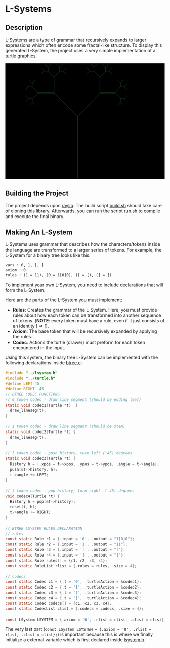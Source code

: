 # L-Systems

## Description

[L-Systems](https://en.wikipedia.org/wiki/L-system) are a type of grammar
that recursively expands to larger expressions which often encode some fractal-like structure.
To display this generated L-System, the project uses a very simple
implementation of a [turtle graphics](https://en.wikipedia.org/wiki/Turtle_graphics).

![Binary tree l-system](images/example.webp "Binary Tree L-System")

## Building the Project

The project depends upon [raylib](https://github.com/raysan5/raylib). The build script [build.sh](build.sh)
should take care of cloning this library. Afterwards, you can run the script [run.sh](run.sh) to compile and execute the
final binary.

## Making An L-System

L-Systems uses grammar that describes how the characters/tokens inside the
language are transformed to a larger series of tokens. For example, the L-System
for a binary tree looks like this:

```
vars : 0, 1, [, ]
axiom : 0
rules : (1 = 11), (0 = 1[0]0), ([ = [), (] = ])
```

To implement your own L-System, you need to include declarations that will
form the L-System.

Here are the parts of the L-System you must implement:

- **Rules**: Creates the grammar of the L-System. Here, you must provide rules about how each token
  can be transformed into another sequence of tokens. (**NOTE**: every token must have a rule, even if it just
  consists of an identity [ => [).
- **Axiom**: The base token that will be recursively expanded by applying the rules.
- **Codec**: Actions the turtle (drawer) must preform for each token encountered in the input.

Using this system, the binary tree L-System can be implemented
with the following declarations inside [btree.c](src/rules/btree.c):

```c
#include "../lsystem.h"
#include "../turtle.h"
#define LEFT 45
#define RIGHT -45
// BTREE CODEC FUNCTIONS
// 0 token codec - draw line segment (should be ending leaf)
static void codec1(Turtle *t)  {
  draw_lineseg(t);
}

// 1 token codec - draw line segment (should be stem)
static void codec2(Turtle *t) {
  draw_lineseg(t);
}

// [ token codec - push history, turn left (+45) degrees
static void codec3(Turtle *t) {
  History h = {.xpos = t->xpos, .ypos = t->ypos, .angle = t->angle};
  push(&t->history, h);
  t->angle += LEFT;
}

// ] token codec - pop history, turn right  (-45) degrees
void codec4(Turtle *t) {
  History h = pop(&t->history);
  reset(t, h);
  t->angle += RIGHT;
}

// BTREE LSYSTEM RULES DECLARATION
// rules
const static Rule r1 = {.input = '0', .output = "1[0]0"};
const static Rule r2 = {.input = '1', .output = "11"};
const static Rule r3 = {.input = '[', .output = "["};
const static Rule r4 = {.input = ']', .output = "]"};
const static Rule rules[] = {r1, r2, r3, r4};
const static RuleList rlist = {.rules = rules, .size = 4};

// codecs
const static Codec c1 = {.t = '0', .turtleAction = &codec1};
const static Codec c2 = {.t = '1', .turtleAction = &codec2};
const static Codec c3 = {.t = '[', .turtleAction = &codec3};
const static Codec c4 = {.t = ']', .turtleAction = &codec4};
const static Codec codecs[] = {c1, c2, c3, c4};
const static CodecList clist = {.codecs = codecs, .size = 4};

const LSystem LSYSTEM = {.axiom = '0', .rlist = rlist, .clist = clist};
```

The very last part (`const LSystem LSYSTEM = {.axiom = '0', .rlist = rlist, .clist = clist};`) is important
because this is where we finally initialize a external variable which is first declared inside
[lsystem.h](src/lsystem.h).
